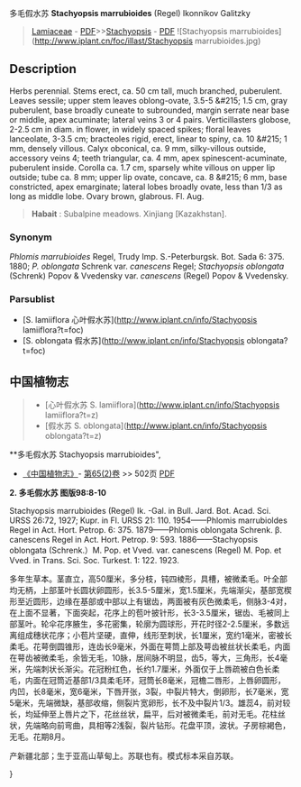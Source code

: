 多毛假水苏 **Stachyopsis marrubioides** (Regel) Ikonnikov Galitzky

> [Lamiaceae](http://www.iplant.cn/info/Lamiaceae?t=foc) - [PDF](http://www.iplant.cn/foc/pdf/Lamiaceae.pdf)>>[Stachyopsis](http://www.iplant.cn/info/Stachyopsis?t=foc) - [PDF](http://www.iplant.cn/foc/pdf/Stachyopsis.pdf)
![Stachyopsis marrubioides](http://www.iplant.cn/foc/illast/Stachyopsis marrubioides.jpg)

## Description

Herbs perennial. Stems erect, ca. 50 cm tall, much branched, puberulent. Leaves sessile; upper stem leaves oblong-ovate, 3.5-5 &amp;#215; 1.5 cm, gray puberulent, base broadly cuneate to subrounded, margin serrate near base or middle, apex acuminate; lateral veins 3 or 4 pairs. Verticillasters globose, 2-2.5 cm in diam. in flower, in widely spaced spikes; floral leaves lanceolate, 3-3.5 cm; bracteoles rigid, erect, linear to spiny, ca. 10 &amp;#215; 1 mm, densely villous. Calyx obconical, ca. 9 mm, silky-villous outside, accessory veins 4; teeth triangular, ca. 4 mm, apex spinescent-acuminate, puberulent inside. Corolla ca. 1.7 cm, sparsely white villous on upper lip outside; tube ca. 8 mm; upper lip ovate, concave, ca. 8 &amp;#215; 6 mm, base constricted, apex emarginate; lateral lobes broadly ovate, less than 1/3 as long as middle lobe. Ovary brown, glabrous. Fl. Aug.

> **Habait** : 
> Subalpine meadows. Xinjiang [Kazakhstan].

### Synonym
*Phlomis marrubioides* Regel, Trudy Imp. S.-Peterburgsk. Bot. Sada 6: 375. 1880; *P. oblongata* Schrenk var. *canescens* Regel; *Stachyopsis oblongata* (Schrenk) Popov & Vvedensky var. *canescens* (Regel) Popov & Vvedensky.

### Parsublist

* [S.  lamiiflora  心叶假水苏](http://www.iplant.cn/info/Stachyopsis lamiiflora?t=foc)
* [S.  oblongata  假水苏](http://www.iplant.cn/info/Stachyopsis oblongata?t=foc)

## 中国植物志

> * [心叶假水苏  S.  lamiiflora](http://www.iplant.cn/info/Stachyopsis lamiiflora?t=z)
> * [假水苏  S.  oblongata](http://www.iplant.cn/info/Stachyopsis oblongata?t=z)

**多毛假水苏 Stachyopsis marrubioides",

* [《中国植物志》](http://www.iplant.cn/frps)- [第65(2)卷](http://www.iplant.cn/frps/vol/65(2)) >> 502页 [PDF](http://www.iplant.cn/frps/pdf/65(2)/502a.PDF)

**2. 多毛假水苏 图版98:8-10**

Stachyopsis marrubioides (Regel) Ik. -Gal. in Bull. Jard. Bot. Acad. Sci. URSS 26:72, 1927; Kupr. in Fl. URSS 21: 110. 1954——Phlomis marrubioldes Regel in Act. Hort. Petrop. 6: 375. 1879——Phlomis oblongata Schrenk. β. canescens Regel in Act. Hort. Petrop. 9: 593. 1886——Stachyopsis oblongata (Schrenk.）M. Pop. et Vved. var. canescens (Regel) M. Pop. et Vved. in Trans. Sci. Soc. Turkest. 1: 122. 1923.

多年生草本。茎直立，高50厘米，多分枝，钝四棱形，具槽，被微柔毛。叶全部均无柄，上部茎叶长圆状卵圆形，长3.5-5厘米，宽1.5厘米，先端渐尖，基部宽楔形至近圆形，边缘在基部或中部以上有锯齿，两面被有灰色微柔毛，侧脉3-4对，在上面不显著，下面突起，花序上的苞叶披针形，长3-3.5厘米，锯齿、毛被同上部茎叶。轮伞花序腋生，多花密集，轮廓为圆球形，开花时径2-2.5厘米，多数远离组成穗状花序；小苞片坚硬，直伸，线形至刺状，长1厘米，宽约1毫米，密被长柔毛。花萼倒圆锥形，连齿长9毫米，外面在萼筒上部及萼齿被丝状长柔毛，内面在萼齿被微柔毛，余皆无毛，10脉，居间脉不明显，齿5，等大，三角形，长4毫米，先端刺状长渐尖。花冠粉红色，长约1.7厘米，外面仅于上唇疏被白色长柔毛，内面在冠筒近基部1/3具柔毛环，冠筒长8毫米，冠檐二唇形，上唇卵圆形，内凹，长8毫米，宽6毫米，下唇开张，3裂，中裂片特大，倒卵形，长7毫米，宽5毫米，先端微缺，基部收缩，侧裂片宽卵形，长不及中裂片1/3。雄蕊4，前对较长，均延伸至上唇片之下，花丝丝状，扁平，后对被微柔毛，前对无毛。花柱丝状，先端略向前弯曲，具相等2浅裂，裂片钻形。花盘平顶，波状。子房棕褐色，无毛。花期8月。

产新疆北部；生于亚高山草甸上。苏联也有。模式标本采自苏联。

}